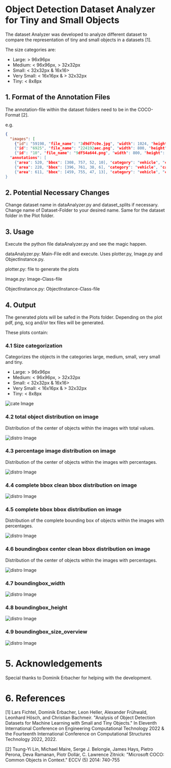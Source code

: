 #  Object Detection Dataset Analyzer for Tiny and Small Objects

The dataset Analyzer was developed to analyze different dataset to compare the representation of tiny and small objects in a datasets [1].

The size categories are:
- Large: > 96x96px
- Medium: < 96x96px, > 32x32px
- Small: < 32x32px & 16x16>
- Very Small: < 16x16px & > 32x32px
- Tiny: < 8x8px
## 1. Format of the Annotation Files
The annotation-file within the dataset folders need to be in the COCO-Format [2]. 

e.g.
```json
{
  "images": [
    {"id": "59198, "file_name": "3d9df7c0e.jpg", "width": 1024, "height": 768, "dataset-source": "TASOD", "license": "TBD"}, 
    {"id": "6925", "file_name": "224192aec.png", "width": 800, "height": 800, "dataset-source": "TASOD", "license": "TBD"}, 
    {"id": "10", "file_name": "9df54a644.png", "width": 800, "height": 800, "dataset-source": "TASOD", "license": "TBD"}],
  "annotations": [
    {"area": 520, "bbox": [308, 757, 52, 10], "category": "vehicle", "category_id": 2, "id": 608, "image_id": "59198"}, 
    {"area": 228, "bbox": [396, 761, 38, 6], "category": "vehicle", "category_id": 2, "id": 609, "image_id": "6925"}, 
    {"area": 611, "bbox": [459, 755, 47, 13], "category": "vehicle", "category_id": 2, "id": 610, "image_id": "10"}]
}
```

## 2. Potential Necessary Changes    
Change dataset name in dataAnalyzer.py and dataset_splits if necessary.
Change name of Dataset-Folder to your desired name. Same for the dataset folder in the Plot folder.

## 3. Usage 
Execute the python file dataAnalyzer.py and see the magic happen.

dataAnalyzer.py: Main-File edit and execute. Uses plotter.py, Image.py and ObjectInstance.py.

plotter.py: file to generate the plots

Image.py: Image-Class-file

ObjectInstance.py: ObjectInstance-Class-file

## 4. Output
The generated plots will be safed in the Plots folder. 
Depending on the plot pdf, png, scg and/or tex files will be generated.

These plots contain:

### 4.1 Size categorization
Categorizes the objects in the categories large, medium, small, very small and tiny.

- Large: > 96x96px
- Medium: < 96x96px, > 32x32px
- Small: < 32x32px & 16x16>
- Very Small: < 16x16px & > 32x32px
- Tiny: < 8x8px

![cate Image](Examples\TASODv1\size_categorization_TASODv1.png)
### 4.2 total object distribution on image
Distribution of the center of objects within the images with total values.

![distro Image](Examples\TASODv1\totalobjectdistributiononimage.png)

### 4.3 percentage image  distribution on image
Distribution of the center of objects within the images with percentages.

![distro Image](Examples\TASODv1\percentage_object_distribution_on_image.png)

### 4.4 complete bbox clean bbox distribution on image

![distro Image](Examples\TASODv1\complete_bbox_clean_bbox_distribution_on_image.png)
### 4.5 complete bbox bbox distribution on image
Distribution of the complete bounding box of objects within the images with percentages.

![distro Image](Examples\TASODv1\complete_bboxbbox_distribution_on_image.png)

### 4.6 boundingbox center clean bbox distribution on image
Distribution of the center of objects within the images with percentages.

![distro Image](Examples\TASODv1\bbox_center_clean_bbox_distribution_on_image.png)
### 4.7 boundingbox_width

![distro Image](Examples\TASODv1\boundingbox_width.png)
### 4.8 boundingbox_height

![distro Image](Examples\TASODv1\boundingbox_height.png)
### 4.9 boundingbox_size_overview

![distro Image](Examples\TASODv1\boundingbox_size_overview.png)



# 5. Acknowledgements
Special thanks to Dominik Erbacher for helping with the development.

# 6. References
[1] Lars Fichtel, Dominik Erbacher, Leon Heller, Alexander Frühwald, Leonhard Hösch, and Christian Bachmeir. "Analysis of Object Detection Datasets for Machine Learning with Small and Tiny Objects." In Eleventh International Conference on Engineering Computational Technology 2022 & the Fourteenth International Conference on Computational Structures Technology 2022, 2022.

[2] Tsung-Yi Lin, Michael Maire, Serge J. Belongie, James Hays, Pietro Perona, Deva Ramanan, Piotr Dollár, C. Lawrence Zitnick: "Microsoft COCO: Common Objects in Context." ECCV (5) 2014: 740-755